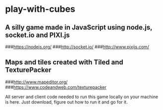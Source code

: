 # play-with-cubes
## A silly game made in JavaScript using node.js, socket.io and PIXI.js

###https://nodejs.org/
###http://socket.io/
###http://www.pixijs.com/

## Maps and tiles created with Tiled and TexturePacker
###http://www.mapeditor.org/
###https://www.codeandweb.com/texturepacker

All server and client code needed to run this game locally on your machine is here. Just download, figure out how to run it and go for it.

